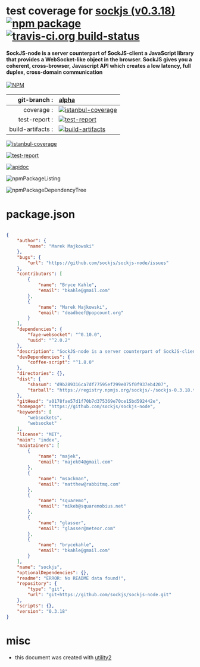 # test coverage for  [sockjs (v0.3.18)](https://github.com/sockjs/sockjs-node)  [![npm package](https://img.shields.io/npm/v/npmtest-sockjs.svg?style=flat-square)](https://www.npmjs.org/package/npmtest-sockjs) [![travis-ci.org build-status](https://api.travis-ci.org/npmtest/node-npmtest-sockjs.svg)](https://travis-ci.org/npmtest/node-npmtest-sockjs)
#### SockJS-node is a server counterpart of SockJS-client a JavaScript library that provides a WebSocket-like object in the browser. SockJS gives you a coherent, cross-browser, Javascript API which creates a low latency, full duplex, cross-domain communication

[![NPM](https://nodei.co/npm/sockjs.png?downloads=true)](https://www.npmjs.com/package/sockjs)

| git-branch : | [alpha](https://github.com/npmtest/node-npmtest-sockjs/tree/alpha)|
|--:|:--|
| coverage : | [![istanbul-coverage](https://npmtest.github.io/node-npmtest-sockjs/build/coverage.badge.svg)](https://npmtest.github.io/node-npmtest-sockjs/build/coverage.html/index.html)|
| test-report : | [![test-report](https://npmtest.github.io/node-npmtest-sockjs/build/test-report.badge.svg)](https://npmtest.github.io/node-npmtest-sockjs/build/test-report.html)|
| build-artifacts : | [![build-artifacts](https://npmtest.github.io/node-npmtest-sockjs/glyphicons_144_folder_open.png)](https://github.com/npmtest/node-npmtest-sockjs/tree/gh-pages/build)|

[![istanbul-coverage](https://npmtest.github.io/node-npmtest-sockjs/build/screenCapture.buildCustomOrg.browser.coverage.html.png)](https://npmtest.github.io/node-npmtest-sockjs/build/coverage.html/index.html)

[![test-report](https://npmtest.github.io/node-npmtest-sockjs/build/screenCapture.buildCustomOrg.browser.%252Fhome%252Ftravis%252Fbuild%252Fnpmtest%252Fnode-npmtest-sockjs%252Ftmp%252Fbuild%252Ftest-report.html.png)](https://npmtest.github.io/node-npmtest-sockjs/build/test-report.html)

[![apidoc](https://npmdoc.github.io/node-npmdoc-sockjs/build/screenCapture.buildApidoc.browser.%252Fhome%252Ftravis%252Fbuild%252Fnpmdoc%252Fnode-npmdoc-sockjs%252Ftmp%252Fbuild%252Fapidoc.html.png)](https://npmdoc.github.io/node-npmdoc-sockjs/build/apidoc.html)

![npmPackageListing](https://npmtest.github.io/node-npmtest-sockjs/build/screenCapture.npmPackageListing.svg)

![npmPackageDependencyTree](https://npmtest.github.io/node-npmtest-sockjs/build/screenCapture.npmPackageDependencyTree.svg)



# package.json

```json

{
    "author": {
        "name": "Marek Majkowski"
    },
    "bugs": {
        "url": "https://github.com/sockjs/sockjs-node/issues"
    },
    "contributors": [
        {
            "name": "Bryce Kahle",
            "email": "bkahle@gmail.com"
        },
        {
            "name": "Marek Majkowski",
            "email": "deadbeef@popcount.org"
        }
    ],
    "dependencies": {
        "faye-websocket": "^0.10.0",
        "uuid": "^2.0.2"
    },
    "description": "SockJS-node is a server counterpart of SockJS-client a JavaScript library that provides a WebSocket-like object in the browser. SockJS gives you a coherent, cross-browser, Javascript API which creates a low latency, full duplex, cross-domain communication",
    "devDependencies": {
        "coffee-script": "^1.8.0"
    },
    "directories": {},
    "dist": {
        "shasum": "d9b289316ca7df77595ef299e075f0f937eb4207",
        "tarball": "https://registry.npmjs.org/sockjs/-/sockjs-0.3.18.tgz"
    },
    "gitHead": "a0178fae57d1f70b7d375369e70ce15bd592442e",
    "homepage": "https://github.com/sockjs/sockjs-node",
    "keywords": [
        "websockets",
        "websocket"
    ],
    "license": "MIT",
    "main": "index",
    "maintainers": [
        {
            "name": "majek",
            "email": "majek04@gmail.com"
        },
        {
            "name": "msackman",
            "email": "matthew@rabbitmq.com"
        },
        {
            "name": "squaremo",
            "email": "mikeb@squaremobius.net"
        },
        {
            "name": "glasser",
            "email": "glasser@meteor.com"
        },
        {
            "name": "brycekahle",
            "email": "bkahle@gmail.com"
        }
    ],
    "name": "sockjs",
    "optionalDependencies": {},
    "readme": "ERROR: No README data found!",
    "repository": {
        "type": "git",
        "url": "git+https://github.com/sockjs/sockjs-node.git"
    },
    "scripts": {},
    "version": "0.3.18"
}
```



# misc
- this document was created with [utility2](https://github.com/kaizhu256/node-utility2)
